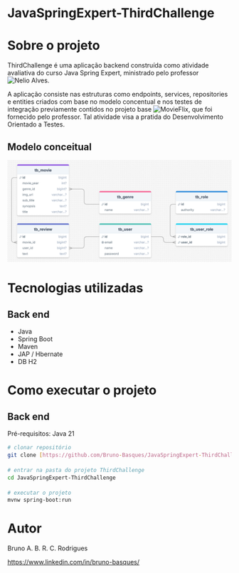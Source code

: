 # JavaSpringExpert-ThirdChallenge

# Sobre o projeto

ThirdChallenge é uma aplicação backend construída como atividade avaliativa do curso Java Spring Expert, ministrado pelo professor ![Nelio Alves](https://www.linkedin.com/in/nelio-alves/).

A aplicação consiste nas estruturas como endpoints, services, repositories e entities criados com base no modelo concentual e nos testes de integração previamente contidos no projeto base ![MovieFlix](https://github.com/devsuperior/movieflix-backend-tests), que foi fornecido pelo professor. Tal atividade visa a pratida do Desenvolvimento Orientado a Testes.

## Modelo conceitual
![Modelo Conceitual](https://github.com/Bruno-Basques/assets/blob/main/DBSchemas/DBSchema3Expert.png)

# Tecnologias utilizadas
## Back end
- Java
- Spring Boot
- Maven
- JAP / Hbernate
- DB H2

# Como executar o projeto

## Back end
Pré-requisitos: Java 21

```bash
# clonar repositório
git clone [https://github.com/Bruno-Basques/JavaSpringExpert-ThirdChallenge.git]

# entrar na pasta do projeto ThirdChallenge
cd JavaSpringExpert-ThirdChallenge

# executar o projeto
mvnw spring-boot:run
```

# Autor

Bruno A. B. R. C. Rodrigues

https://www.linkedin.com/in/bruno-basques/
